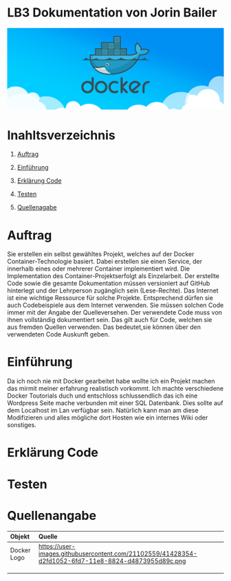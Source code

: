 # LB3 Dokumentation von Jorin Bailer
![image](https://github.com/jorinbyte/M300_service/blob/main/lb3/BilderMD/Docker_Logo.png?raw=true)

# Inahltsverzeichnis
 1. [Auftrag](#auftrag)
 
 1. [Einführung](#einführung) 

 2. [Erklärung Code](#Erklärung)

 3. [Testen](#testen)

 4. [Quellenagabe](#quellenangabe)


<div id='Auftrag'/>

# Auftrag
Sie erstellen ein selbst gewähltes Projekt, welches auf der Docker Container-Technologie basiert. Dabei erstellen sie einen Service, der innerhalb eines oder mehrerer Container implementiert wird. Die Implementation des Container-Projektserfolgt als Einzelarbeit. Der erstellte Code sowie die gesamte Dokumentation müssen versioniert auf GitHub hinterlegt und der Lehrperson zugänglich sein (Lese-Rechte). Das Internet ist eine wichtige Ressource für solche Projekte. Entsprechend dürfen sie auch Codebeispiele aus dem Internet verwenden. Sie müssen solchen Code immer mit der Angabe der Quelleversehen. Der verwendete Code muss von ihnen vollständig dokumentiert sein. Das gilt auch für Code, welchen sie aus fremden Quellen verwenden. Das bedeutet,sie können über den verwendeten Code Auskunft geben.
<div id='Einführung'/>

# Einführung

<div id='Erklärung'/>

Da ich noch nie mit Docker gearbeitet habe wollte ich ein Projekt machen das mirmit meiner erfahrung realistisch vorkommt. Ich machte verschiedene Docker Toutorials duch und entschloss schlussendlich das ich eine Wordpress Seite mache verbunden mit einer SQL Datenbank. Dies sollte auf dem Localhost im Lan verfügbar sein. Natürlich kann man am diese Modifizieren und alles mögliche dort Hosten wie ein internes Wiki oder sonstiges.
# Erklärung Code
# Testen
<div id='quellenangabe'/>

# Quellenangabe


| Objekt   |      Quelle     |
|:----------|:-------------|
| Docker Logo |  https://user-images.githubusercontent.com/21102559/41428354-d2fd1052-6fd7-11e8-8824-d4873955d89c.png|
|  |     |
|  |  |
|   |  |
